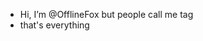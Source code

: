- Hi, I’m @OfflineFox but people call me tag
- that's everything

<!---
OfflineFox/OfflineFox is a ✨ special ✨ repository because its `README.md` (this file) appears on your GitHub profile.
You can click the Preview link to take a look at your changes.
--->
